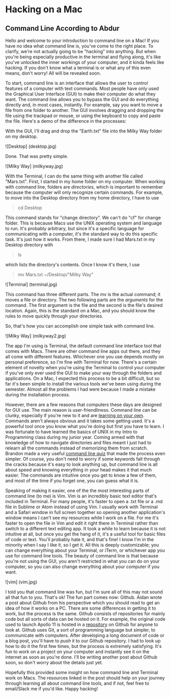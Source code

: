 # Hacking on a Mac
## Command Line According to Abdur

Hello and welcome to your introduction to command line on a Mac! If you have no idea what command line is, you've come to the right place. To clarify, we're not actually going to be "hacking" into anything. But when you're being especially productive in the terminal and flying along, it's like you've unlocked the inner workings of your computer, and it kinda feels like hacking. If you don't know what a terminal is or what any of this even means, don't worry! All will be revealed soon.

To start, command line is an interface that allows the user to control features of a computer with text commands. Most people have only used the Graphical User Interface (GUI) to make their computer do what they want. The command line allows you to bypass the GUI and do everything directly and, in most cases, instantly. For example, say you want to move a file from one folder to another. The GUI involves dragging and dropping the file using the trackpad or mouse, or using the keyboard to copy and paste the file. Here's a demo of the difference in the processes:

With the GUI, I'll drag and drop the "Earth.txt" file into the Milky Way folder on my desktop.

![Desktop]
(desktop.jpg)

Done. That was pretty simple. 

![Milky Way]
(milkyway.jpg)

With the Terminal, I can do the same thing with another file called "Mars.txt". First, I started in my home folder on my computer. When working with command line, folders are _directories_, which is important to remember because the computer will only recognize certain commands. For example, to move into the Desktop directory from my home directory, I have to use 
>cd Desktop

This command stands for "change directory". We can't do "cf" for change folder. This is because Macs use the UNIX operating system and language to run. It's probably arbitrary, but since it's a specific language for communicating with a computer, it's the standard way to do this specific task. It's just how it works. From there, I made sure I had Mars.txt in my Desktop directory with 
>ls

which lists the directory's contents. Once I know it's there, I use 
>mv Mars.txt ~/Desktop/"Milky Way"

![Terminal]
(terminal.jpg)

This command has three different parts. The mv is the actual command; it moves a file or directory. The two following parts are the _arguments_ for the command. The first argument is the file and the second is the file's desired location. Again, this is the standard on a Mac, and you should know the rules to move quickly through your directories. 

So, that's how you can accomplish one simple task with command line. 

![Milky Way]
(milkyway2.jpg)

The app I'm using is Terminal, the default command line interface tool that comes with Macs. There are other command line apps out there, and they all come with different features. Whichever one you use depends mostly on personal preference, so I'm fine with Terminal for now. There's a certain element of novelty when you're using the Terminal to control your computer if you've only ever used the GUI to make your way through the folders and applications. On a Mac, I expected this process to be a bit difficult, but so far it's been simple to install the various tools we've been using during the semester. Almost all the problems I had were because I made a mistake during the installation process. 

However, there are a few reasons that computers these days are designed for GUI use. The main reason is user-friendliness. Command line can be clunky, especially if you're new to it and are [learning on your own](https://learnrubythehardway.org/book/appendixa.html "Learn Command Line the Hard Way"). Commands aren't always obvious and it takes some getting used. It's a powerful tool once you know what you're doing but first you have to learn. I was fortunate to have learned the basics of UNIX in my Intro to Programming class during my junior year. Coming armed with that knowledge of how to navigate directories and files meant I just had to relearn all the commands instead of memorizing them from scratch. Brandon made a very useful [command line quiz](https://bmw9t.github.io/command_line_browser_quiz/ "Command line quiz") that made the process even simpler. Of course, you don't need to worry if some keywords fall through the cracks because it's easy to look anything up, but command line is all about speed and knowing everything in your head makes it that much easier. The commands are intuitive once you get to know a few of them, and most of the time if you forget one, you can guess what it is.

Speaking of making it easier, one of the the most interesting parts of command line (to me) is Vim. Vim is an incredibly basic text editor that's included in Terminal. For many people, it's faster to open a .txt file or a .md file in Sublime or Atom instead of using Vim. I usually work with Terminal and a Safari window in full screen together so opening another application's window means I can't see my resources while I work on a file. For me it's faster to open the file in Vim and edit it right there in Terminal rather than switch to a different text editing app. It took a while to learn because it is not intuitive at all, but once you get the hang of it, it's a useful tool for basic files of code or text. You'll probably hate it, and that's fine! I know I'm in the minority when I say I like it, so I get it. All this is deeply customizable; you can change everything about your Terminal, or iTerm, or whichever app you use for command line tools. The beauty of command line is that because you're not using the GUI, you aren't restricted in what you can do on your computer, so you can also change everything about your computer if you want. 

![vim]
(vim.jpg)

I told you that command line was fun, but I'm sure all of this may not sound all that fun to you. That's ok! The fun part comes now: Github. Aidan wrote a post about Github from his perspective which you should read to get an idea of how it works on a PC. There are some differences in getting it to work, but the process is the same. Github consists of repositories for mainly code but all sorts of data can be hosted on it. For example, the original code used to launch Apollo 11 is hosted in a [repository](https://github.com/chrislgarry/Apollo-11 "Original Apollo 11 code") on Github for anyone to look at. Github uses Git, a sort of programming language but simpler, to communicate with computers. After developing a long document of code or a blog post, you'll have to _push_ it to our Github repository. I had to look up how to do it the first few times, but the process is extremely satisfying. It's fun to work on a project on your computer and instantly see it on the internet as soon as you're done. I'll be writing another post about Github soon, so don't worry about the details just yet.

Hopefully this provided some insight on how command line and Terminal work on Macs. The resources linked in the post should help on your journey through learning all about command line tools, and if not, feel free to email/Slack me if you'd like. Happy hacking!
